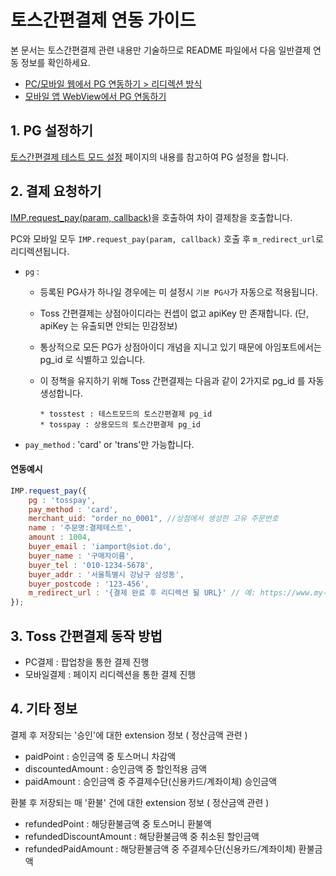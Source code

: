 # 토스간편결제 연동 가이드

본 문서는 토스간편결제 관련 내용만 기술하므로 README 파일에서 다음 일반결제 연동 정보를 확인하세요.

- [PC/모바일 웹에서 PG 연동하기 > 리디렉션 방식](../README.md#redirect)
- [모바일 앱 WebView에서 PG 연동하기](../README.md#webview)

## 1. PG 설정하기

<a href ='https://chaifinance.notion.site/9f14768770bd486f92c10fde5497216a' target='blank'>토스간편결제 테스트 모드 설정</a> 페이지의 내용를 참고하여 PG 설정을 합니다.

## 2. 결제 요청하기

[IMP.request_pay(param, callback)](https://docs.iamport.kr/sdk/javascript-sdk#request_pay)을 호출하여 차이 결제창을 호출합니다.

PC와 모바일 모두 `IMP.request_pay(param, callback)` 호출 후 `m_redirect_url`로 리디렉션됩니다.

- `pg` : 
    - 등록된 PG사가 하나일 경우에는 미 설정시 `기본 PG사`가 자동으로 적용됩니다.
    - Toss 간편결제는 상점아이디라는 컨셉이 없고 apiKey 만 존재합니다. (단, apiKey 는 유출되면 안되는 민감정보)
    - 통상적으로 모든 PG가 상점아이디 개념을 지니고 있기 때문에 아임포트에서는 pg_id 로 식별하고 있습니다.
    - 이 정책을 유지하기 위해 Toss 간편결제는 다음과 같이 2가지로 pg_id 를 자동 생성합니다.
    
          * tosstest : 테스트모드의 토스간편결제 pg_id
          * tosspay : 상용모드의 토스간편결제 pg_id
     
- `pay_method` : 'card' or 'trans'만 가능합니다.


#### 연동예시
```javascript
IMP.request_pay({
    pg : 'tosspay',
    pay_method : 'card',
    merchant_uid: "order_no_0001", //상점에서 생성한 고유 주문번호
    name : '주문명:결제테스트',
    amount : 1004,
    buyer_email : 'iamport@siot.do',
    buyer_name : '구매자이름',
    buyer_tel : '010-1234-5678',
    buyer_addr : '서울특별시 강남구 삼성동',
    buyer_postcode : '123-456',
    m_redirect_url : '{결제 완료 후 리디렉션 될 URL}' // 예: https://www.my-service.com/payments/complete
});
```


## 3. Toss 간편결제 동작 방법
   * PC결제 : 팝업창을 통한 결제 진행
   * 모바일결제 : 페이지 리디렉션을 통한 결제 진행


## 4. 기타 정보

결제 후 저장되는 '승인'에 대한 extension 정보 ( 정산금액 관련 )
 
- paidPoint : 승인금액 중 토스머니 차감액
- discountedAmount : 승인금액 중 할인적용 금액
- paidAmount : 승인금액 중 주결제수단(신용카드/계좌이체) 승인금액

환불 후 저장되는 매 '환불' 건에 대한 extension 정보 ( 정산금액 관련 )
 
- refundedPoint : 해당환불금액 중 토스머니 환불액
- refundedDiscountAmount : 해당환불금액 중 취소된 할인금액
- refundedPaidAmount : 해당환불금액 중 주결제수단(신용카드/계좌이체) 환불금액

